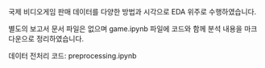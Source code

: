 국제 비디오게임 판매 데이터를 다양한 방법과 시각으로 EDA 위주로 수행하였습니다.

별도의 보고서 문서 파일은 없으며 game.ipynb 파일에 코드와 함께 분석 내용을 마크다운으로 정리하였습니다.

데이터 전처리 코드: preprocessing.ipynb
